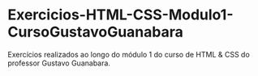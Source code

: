 # Exercicios-HTML-CSS-Modulo1-CursoGustavoGuanabara
Exercícios realizados ao longo do módulo 1 do curso de HTML &amp; CSS do professor Gustavo Guanabara.
